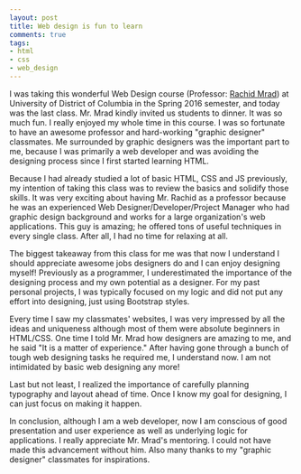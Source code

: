 ```yaml
---
layout: post
title: Web design is fun to learn
comments: true
tags:
- html
- css
- web_design
---
```


I was taking this wonderful Web Design course (Professor: [Rachid Mrad](http://rachidmrad.com)) at University of District of Columbia in the Spring 2016 semester, and today was the last class. Mr. Mrad kindly invited us students to dinner. It was so much fun. I really enjoyed my whole time in this course. I was so fortunate to have an awesome professor and hard-working "graphic designer" classmates. Me surrounded by graphic designers was the important part to me, because I was primarily a web developer and was avoiding the designing process since I first started learning HTML.

<!--more-->

Because I had already studied a lot of basic HTML, CSS and JS previously, my intention of taking this class was to review the basics and solidify those skills. It was very exciting about having Mr. Rachid as a professor because he was an experienced Web Designer/Developer/Project Manager who had graphic design background and works for a large organization's web applications. This guy is amazing; he offered tons of useful techniques in every single class. After all, I had no time for relaxing at all.

The biggest takeaway from this class for me was that now I understand I should appreciate awesome jobs designers do and I can enjoy designing myself!
Previously as a programmer, I underestimated the importance of the designing process and my own potential as a designer. For my past personal projects, I was typically focused on my logic and did not put any effort into designing, just using Bootstrap styles.

Every time I saw my classmates' websites, I was very impressed by all the ideas and uniqueness although most of them were absolute beginners in HTML/CSS. One time I told Mr. Mrad how designers are amazing to me, and he said "It is a matter of experience." After having gone through a bunch of tough web designing tasks he required me, I understand now. I am not intimidated by basic web designing any more!

Last but not least, I realized the importance of carefully planning typography and layout ahead of time. Once I know my goal for designing, I can just focus on making it happen.

In conclusion, although I am a web developer, now I am conscious of good presentation and user experience as well as underlying logic for applications. I really appreciate Mr. Mrad's mentoring. I could not have made this advancement without him. Also many thanks to my "graphic designer" classmates for inspirations.
